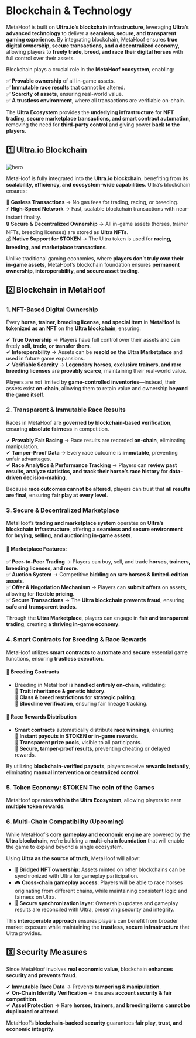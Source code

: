 # Blockchain & Technology 

MetaHoof is built on **Ultra.io’s blockchain infrastructure**, leveraging **Ultra’s advanced technology** to deliver a 
**seamless, secure, and transparent gaming experience**. By integrating blockchain, MetaHoof ensures **true digital ownership, secure transactions, and a decentralized economy**, allowing players to **freely trade, breed, and race their digital horses** with full control over their assets.

Blockchain plays a crucial role in the **MetaHoof ecosystem**, enabling:

✅ **Provable ownership** of all in-game assets.  
✅ **Immutable race results** that cannot be altered.  
✅ **Scarcity of assets**, ensuring real-world value.  
✅ **A trustless environment**, where all transactions are verifiable on-chain.

The **Ultra Ecosystem** provides the **underlying infrastructure** for **NFT trading, secure marketplace transactions,
and smart contract automation**, removing the need for **third-party control** and giving power **back to the players**.

## 1️⃣ Ultra.io Blockchain

![hero](/img/ultra.png)

MetaHoof is fully integrated into the **Ultra.io blockchain**, benefiting from its **scalability, efficiency, and
ecosystem-wide capabilities**. Ultra’s blockchain ensures:

🚀 **Gasless Transactions** → No gas fees for trading, racing, or breeding.  
⚡ **High-Speed Network** → Fast, scalable blockchain transactions with near-instant finality.  
🔒 **Secure & Decentralized Ownership** → All in-game assets (horses, trainer NFTs, breeding licenses) are stored as **Ultra NFTs**.  
💰 **Native Support for $TOKEN** → The Ultra token is used for **racing, breeding, and marketplace transactions**.

Unlike traditional gaming economies, where **players don’t truly own their in-game assets**, MetaHoof’s blockchain
foundation ensures **permanent ownership, interoperability, and secure asset trading**.

## 2️⃣ Blockchain in MetaHoof

### 1. NFT-Based Digital Ownership

Every **horse, trainer, breeding license, and special item** in **MetaHoof** is **tokenized as an NFT** on the **Ultra
blockchain**, ensuring:

✔ **True Ownership** → Players have full control over their assets and can freely **sell, trade, or transfer them**.  
✔ **Interoperability** → Assets can be **resold on the Ultra Marketplace** and used in future game expansions.  
✔ **Verifiable Scarcity** → **Legendary horses, exclusive trainers, and rare breeding licenses** are **provably scarce**, maintaining their real-world value.

Players are not limited by **game-controlled inventories**—instead, their assets exist **on-chain**, allowing them to
retain value and ownership **beyond the game itself**.

### 2. Transparent & Immutable Race Results

Races in MetaHoof are **governed by blockchain-based verification**, ensuring **absolute fairness** in competition.

✔ **Provably Fair Racing** → Race results are recorded **on-chain**, eliminating manipulation.  
✔ **Tamper-Proof Data** → Every race outcome is **immutable**, preventing unfair advantages.  
✔ **Race Analytics & Performance Tracking** → Players can **review past results, analyze statistics, and track their
horse’s race history** for **data-driven decision-making**.

Because **race outcomes cannot be altered**, players can trust that **all results are final**, ensuring **fair play at
every level**.

### 3. Secure & Decentralized Marketplace

MetaHoof’s **trading and marketplace system** operates on **Ultra’s blockchain infrastructure**, offering a **seamless
and secure environment** for **buying, selling, and auctioning in-game assets**.

#### 🔹 Marketplace Features:

✅ **Peer-to-Peer Trading** → Players can buy, sell, and trade **horses, trainers, breeding licenses, and more**.  
✅ **Auction System** → Competitive **bidding on rare horses & limited-edition assets**.  
✅ **Offer & Negotiation Mechanism** → Players can **submit offers** on assets, allowing for **flexible pricing**.  
✅ **Secure Transactions** → The **Ultra blockchain prevents fraud**, ensuring **safe and transparent trades**.

Through the **Ultra Marketplace**, players can engage in **fair and transparent trading**, creating **a thriving in-game
economy**.

### 4. Smart Contracts for Breeding & Race Rewards

MetaHoof utilizes **smart contracts** to **automate** and **secure** essential game functions, ensuring **trustless
execution**.

#### 📌 Breeding Contracts

- Breeding in MetaHoof is **handled entirely on-chain**, validating:  
  🔹 **Trait inheritance & genetic history**.  
  🔹 **Class & breed restrictions** for **strategic pairing**.  
  🔹 **Bloodline verification**, ensuring fair lineage tracking.

#### 📌 Race Rewards Distribution

- **Smart contracts** automatically distribute **race winnings**, ensuring:  
  🔹 **Instant payouts** in **$TOKEN or in-game rewards**.  
  🔹 **Transparent prize pools**, visible to all participants.  
  🔹 **Secure, tamper-proof results**, preventing cheating or delayed rewards.

By utilizing **blockchain-verified payouts**, players receive **rewards instantly**, eliminating **manual intervention
or centralized control**.

### 5. Token Economy: $TOKEN The coin of the Games

MetaHoof operates **within the Ultra Ecosystem**, allowing players to earn **multiple token rewards**.


### 6. Multi-Chain Compatibility (Upcoming)

While MetaHoof’s **core gameplay and economic engine** are powered by the **Ultra blockchain**, we’re building a **multi-chain foundation** that will enable the game to expand beyond a single ecosystem.

Using **Ultra as the source of truth**, MetaHoof will allow:
- 🌉 **Bridged NFT ownership**: Assets minted on other blockchains can be synchronized with Ultra for gameplay participation.
- 🎮 **Cross-chain gameplay access**: Players will be able to race horses originating from different chains, while maintaining consistent logic and fairness on Ultra.
- 🔄 **Secure synchronization layer**: Ownership updates and gameplay results are reconciled with Ultra, preserving security and integrity.

This **interoperable approach** ensures players can benefit from broader market exposure while maintaining the **trustless, secure infrastructure** that Ultra provides.

## 3️⃣ Security Measures

Since MetaHoof involves **real economic value**, blockchain **enhances security and prevents fraud**.

✔ **Immutable Race Data** → Prevents **tampering & manipulation**.  
✔ **On-Chain Identity Verification** → Ensures **account security & fair competition**.  
✔ **Asset Protection** → Rare **horses, trainers, and breeding items** **cannot be duplicated or altered**.

MetaHoof’s **blockchain-backed security** guarantees **fair play, trust, and economic integrity**.
